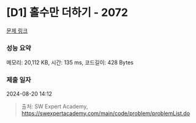 # [D1] 홀수만 더하기 - 2072 

[문제 링크](https://swexpertacademy.com/main/code/problem/problemDetail.do?contestProbId=AV5QSEhaA5sDFAUq) 

### 성능 요약

메모리: 20,112 KB, 시간: 135 ms, 코드길이: 428 Bytes

### 제출 일자

2024-08-20 14:12



> 출처: SW Expert Academy, https://swexpertacademy.com/main/code/problem/problemList.do